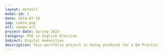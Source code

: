 ```yaml
---
layout: default
modal-id: 1
date: 2014-07-18
img: cabin.png
alt: image-alt
project-date: Spring 2023
Category: PhD in English Elective
Subject: Digital Humanities
description: This portfolio project is being produced for a DH Practicum at the University of Miami under the direction of Dr. Susanna Alles-Torrent. 
---
```

